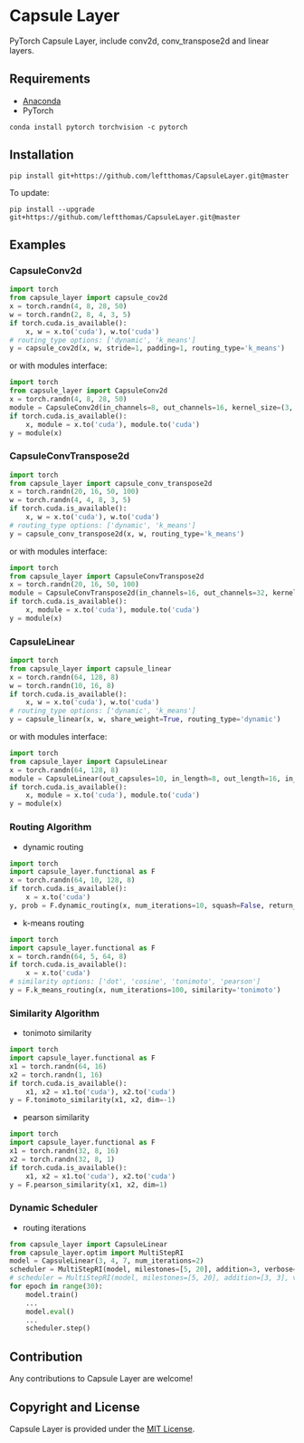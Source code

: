 # Capsule Layer
PyTorch Capsule Layer, include conv2d, conv_transpose2d and linear layers.

## Requirements
* [Anaconda](https://www.anaconda.com/download/)
* PyTorch
```
conda install pytorch torchvision -c pytorch
```

## Installation
```
pip install git+https://github.com/leftthomas/CapsuleLayer.git@master
```
To update:
```
pip install --upgrade git+https://github.com/leftthomas/CapsuleLayer.git@master
```

## Examples
### CapsuleConv2d
```python
import torch
from capsule_layer import capsule_cov2d
x = torch.randn(4, 8, 28, 50)
w = torch.randn(2, 8, 4, 3, 5)
if torch.cuda.is_available():
    x, w = x.to('cuda'), w.to('cuda')
# routing_type options: ['dynamic', 'k_means']
y = capsule_cov2d(x, w, stride=1, padding=1, routing_type='k_means')
```
or with modules interface:
```python
import torch
from capsule_layer import CapsuleConv2d
x = torch.randn(4, 8, 28, 50)
module = CapsuleConv2d(in_channels=8, out_channels=16, kernel_size=(3, 5), in_length=4, out_length=8, stride=1, padding=1, routing_type='k_means', bias=False)
if torch.cuda.is_available():
    x, module = x.to('cuda'), module.to('cuda')
y = module(x)
```

### CapsuleConvTranspose2d
```python
import torch
from capsule_layer import capsule_conv_transpose2d
x = torch.randn(20, 16, 50, 100)
w = torch.randn(4, 4, 8, 3, 5)
if torch.cuda.is_available():
    x, w = x.to('cuda'), w.to('cuda')
# routing_type options: ['dynamic', 'k_means']
y = capsule_conv_transpose2d(x, w, routing_type='k_means')
```
or with modules interface:
```python
import torch
from capsule_layer import CapsuleConvTranspose2d
x = torch.randn(20, 16, 50, 100)
module = CapsuleConvTranspose2d(in_channels=16, out_channels=32, kernel_size=(3, 5), in_length=4, out_length=8, bias=False)
if torch.cuda.is_available():
    x, module = x.to('cuda'), module.to('cuda')
y = module(x)
```

### CapsuleLinear
```python
import torch
from capsule_layer import capsule_linear
x = torch.randn(64, 128, 8)
w = torch.randn(10, 16, 8)
if torch.cuda.is_available():
    x, w = x.to('cuda'), w.to('cuda')
# routing_type options: ['dynamic', 'k_means']
y = capsule_linear(x, w, share_weight=True, routing_type='dynamic')
```
or with modules interface:
```python
import torch
from capsule_layer import CapsuleLinear
x = torch.randn(64, 128, 8)
module = CapsuleLinear(out_capsules=10, in_length=8, out_length=16, in_capsules=None, routing_type='dynamic', num_iterations=3, bias=False)
if torch.cuda.is_available():
    x, module = x.to('cuda'), module.to('cuda')
y = module(x)
```

### Routing Algorithm
* dynamic routing
```python
import torch
import capsule_layer.functional as F
x = torch.randn(64, 10, 128, 8)
if torch.cuda.is_available():
    x = x.to('cuda')
y, prob = F.dynamic_routing(x, num_iterations=10, squash=False, return_prob=True)
```
* k-means routing
```python
import torch
import capsule_layer.functional as F
x = torch.randn(64, 5, 64, 8)
if torch.cuda.is_available():
    x = x.to('cuda')
# similarity options: ['dot', 'cosine', 'tonimoto', 'pearson']
y = F.k_means_routing(x, num_iterations=100, similarity='tonimoto')
```

### Similarity Algorithm
* tonimoto similarity
```python
import torch
import capsule_layer.functional as F
x1 = torch.randn(64, 16)
x2 = torch.randn(1, 16)
if torch.cuda.is_available():
    x1, x2 = x1.to('cuda'), x2.to('cuda')
y = F.tonimoto_similarity(x1, x2, dim=-1)
```
* pearson similarity
```python
import torch
import capsule_layer.functional as F
x1 = torch.randn(32, 8, 16)
x2 = torch.randn(32, 8, 1)
if torch.cuda.is_available():
    x1, x2 = x1.to('cuda'), x2.to('cuda')
y = F.pearson_similarity(x1, x2, dim=1)
```

### Dynamic Scheduler
* routing iterations
```python
from capsule_layer import CapsuleLinear
from capsule_layer.optim import MultiStepRI
model = CapsuleLinear(3, 4, 7, num_iterations=2)
scheduler = MultiStepRI(model, milestones=[5, 20], addition=3, verbose=True)
# scheduler = MultiStepRI(model, milestones=[5, 20], addition=[3, 3], verbose=True)
for epoch in range(30):
    model.train()
    ...
    model.eval()
    ...
    scheduler.step()
```

## Contribution
Any contributions to Capsule Layer are welcome!

## Copyright and License
Capsule Layer is provided under the [MIT License](LICENSE).